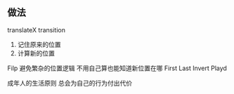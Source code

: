 ## 做法
translateX transition

1. 记住原来的位置
2. 计算新的位置

Filp
避免繁杂的位置逻辑 不用自己算也能知道新位置在哪
First Last Invert Playd











成年人的生活原则 总会为自己的行为付出代价